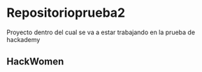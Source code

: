 # Repositorioprueba2
Proyecto dentro del cual se va a estar trabajando en la prueba de hackademy
## HackWomen
